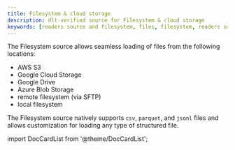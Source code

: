```yaml
---
title: Filesystem & cloud storage
description: dlt-verified source for Filesystem & cloud storage
keywords: [readers source and filesystem, files, filesystem, readers source, cloud storage]
---
```


The Filesystem source allows seamless loading of files from the following locations:
* AWS S3
* Google Cloud Storage
* Google Drive
* Azure Blob Storage
* remote filesystem (via SFTP)
* local filesystem

The Filesystem source natively supports `csv`, `parquet`, and `jsonl` files and allows customization for loading any type of structured file.

import DocCardList from '@theme/DocCardList';

<DocCardList />

